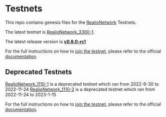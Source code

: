 # Testnets

This repo contains genesis files for the [RealioNetwork](https://github.com/realiotech/realio-network) Testnets.

The latest testnet is [RealioNetwork_3300-1](./realionetwork_3300-1).

The latest release version is [**v0.8.0-rc1**](https://github.com/realiotech/realio-network/releases/tag/v0.8.0-rc1)

For the full instructions on how to [join the testnet](https://docs.realio.network/testnet/join-public/setup), please refer to the official [documentation](https://docs.realio.network/).

## Deprecated Testnets
[RealioNetwork_1110-1](./realionetwork_1110-1) is a deprecated testnet which ran from 2022-9-30 to 2022-11-24
[RealioNetwork_1110-2](./realionetwork_1110-2) is a deprecated testnet which ran from 2022-11-24 to 2023-1-15


For the full instructions on how to [join the testnet](https://docs.realio.network/testnet/overview), please refer to the official [documentation](https://docs.realio.network/).
